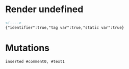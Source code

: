 # Render undefined
```html
<!---->
{"identifier":true,"tag var":true,"static var":true}
```

# Mutations
```
inserted #comment0, #text1
```